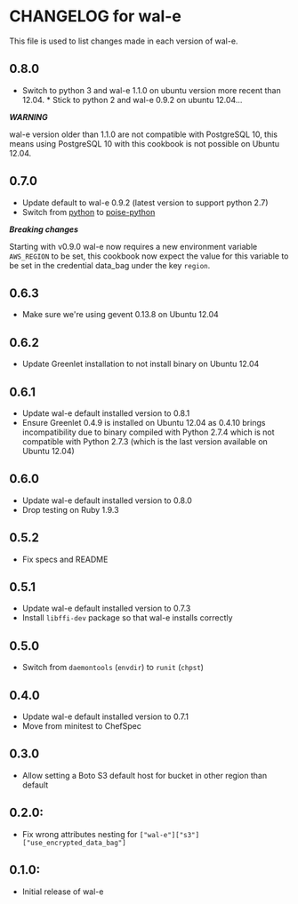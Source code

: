 # CHANGELOG for wal-e

This file is used to list changes made in each version of wal-e.

## 0.8.0

* Switch to python 3 and wal-e 1.1.0 on ubuntu version more recent than 12.04. * Stick to python 2 and wal-e 0.9.2 on ubuntu 12.04... 

***WARNING***

wal-e version older than 1.1.0 are not compatible with PostgreSQL 10, this means using PostgreSQL 10 with this cookbook is not possible on Ubuntu 12.04.

## 0.7.0

* Update default to wal-e 0.9.2 (latest version to support python 2.7)
* Switch from [python](https://github.com/poise/python) to
  [poise-python](https://github.com/poise/poise-python)

***Breaking changes***

Starting with v0.9.0 wal-e now requires a new environment variable `AWS_REGION`
to be set, this cookbook now expect the value for this variable to be set in the
credential data_bag under the key `region`.

## 0.6.3

* Make sure we're using gevent 0.13.8 on Ubuntu 12.04

## 0.6.2

* Update Greenlet installation to not install binary on Ubuntu 12.04

## 0.6.1

* Update wal-e default installed version to 0.8.1
* Ensure Greenlet 0.4.9 is installed on Ubuntu 12.04 as 0.4.10 brings
  incompatibility due to binary compiled with Python 2.7.4 which is not
  compatible with Python 2.7.3 (which is the last version available on
  Ubuntu 12.04)

## 0.6.0

* Update wal-e default installed version to 0.8.0
* Drop testing on Ruby 1.9.3

## 0.5.2

* Fix specs and README

## 0.5.1

* Update wal-e default installed version to 0.7.3
* Install `libffi-dev` package so that wal-e installs correctly

## 0.5.0

* Switch from `daemontools` (`envdir`) to `runit` (`chpst`)

## 0.4.0

* Update wal-e default installed version to 0.7.1
* Move from minitest to ChefSpec

## 0.3.0

* Allow setting a Boto S3 default host for bucket in other region than default

## 0.2.0:

* Fix wrong attributes nesting for `["wal-e"]["s3"]["use_encrypted_data_bag"]`

## 0.1.0:

* Initial release of wal-e
